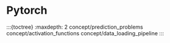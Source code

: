 # Pytorch

:::{toctree}
:maxdepth: 2
concept/prediction_problems
concept/activation_functions
concept/data_loading_pipeline
:::

